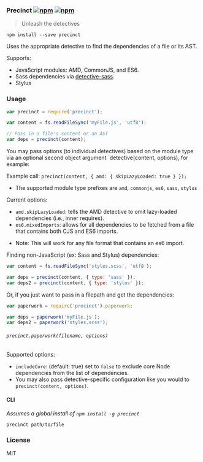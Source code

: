 ### Precinct [![npm](http://img.shields.io/npm/v/precinct.svg)](https://npmjs.org/package/precinct) [![npm](http://img.shields.io/npm/dm/precinct.svg)](https://npmjs.org/package/precinct)

> Unleash the detectives

`npm install --save precinct`

Uses the appropriate detective to find the dependencies of a file or its AST.

Supports:

* JavaScript modules: AMD, CommonJS, and ES6.
* Sass dependencies via [detective-sass](https://github.com/mrjoelkemp/node-detective-sass).
* Stylus

### Usage

```js
var precinct = require('precinct');

var content = fs.readFileSync('myFile.js', 'utf8');

// Pass in a file's content or an AST
var deps = precinct(content);
```

You may pass options (to individual detectives) based on the module type via an optional second object argument `detective(content, options), for example:

Example call: `precinct(content, { amd: { skipLazyLoaded: true } });`

 - The supported module type prefixes are `amd`, `commonjs`, `es6`, `sass`, `stylus`

Current options:

* `amd.skipLazyLoaded`: tells the AMD detective to omit lazy-loaded dependencies (i.e., inner requires).
* `es6.mixedImports`: allows for all dependencies to be fetched from a file that contains both CJS and ES6 imports.
 - Note: This will work for any file format that contains an es6 import.


Finding non-JavaScript (ex: Sass and Stylus) dependencies:

```js
var content = fs.readFileSync('styles.scss', 'utf8');

var deps = precinct(content, { type: 'sass' });
var deps2 = precinct(content, { type: 'stylus' });
```

Or, if you just want to pass in a filepath and get the dependencies:

```js
var paperwork = require('precinct').paperwork;

var deps = paperwork('myFile.js');
var deps2 = paperwork('styles.scss');
```

###### `precinct.paperwork(filename, options)`

Supported options:

* `includeCore`: (default: true) set to `false` to exclude core Node dependencies from the list of dependencies.
* You may also pass detective-specific configuration like you would to `precinct(content, options)`.

#### CLI

*Assumes a global install of `npm install -g precinct`*

`precinct path/to/file`

### License

MIT
